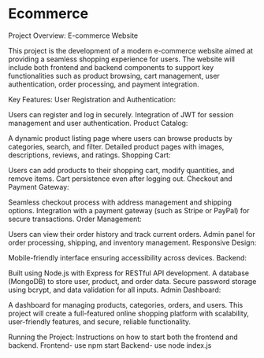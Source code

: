 # Ecommerce
Project Overview: E-commerce Website

This project is the development of a modern e-commerce website aimed at providing a seamless shopping experience for users. The website will include both frontend and backend components to support key functionalities such as product browsing, cart management, user authentication, order processing, and payment integration.

Key Features:
User Registration and Authentication:

Users can register and log in securely.
Integration of JWT for session management and user authentication.
Product Catalog:

A dynamic product listing page where users can browse products by categories, search, and filter.
Detailed product pages with images, descriptions, reviews, and ratings.
Shopping Cart:

Users can add products to their shopping cart, modify quantities, and remove items.
Cart persistence even after logging out.
Checkout and Payment Gateway:

Seamless checkout process with address management and shipping options.
Integration with a payment gateway (such as Stripe or PayPal) for secure transactions.
Order Management:

Users can view their order history and track current orders.
Admin panel for order processing, shipping, and inventory management.
Responsive Design:

Mobile-friendly interface ensuring accessibility across devices.
Backend:

Built using Node.js with Express for RESTful API development.
A database (MongoDB) to store user, product, and order data.
Secure password storage using bcrypt, and data validation for all inputs.
Admin Dashboard:

A dashboard for managing products, categories, orders, and users.
This project will create a full-featured online shopping platform with scalability, user-friendly features, and secure, reliable functionality.


Running the Project: Instructions on how to start both the frontend and backend.
Frontend- use npm start
Backend- use node index.js

